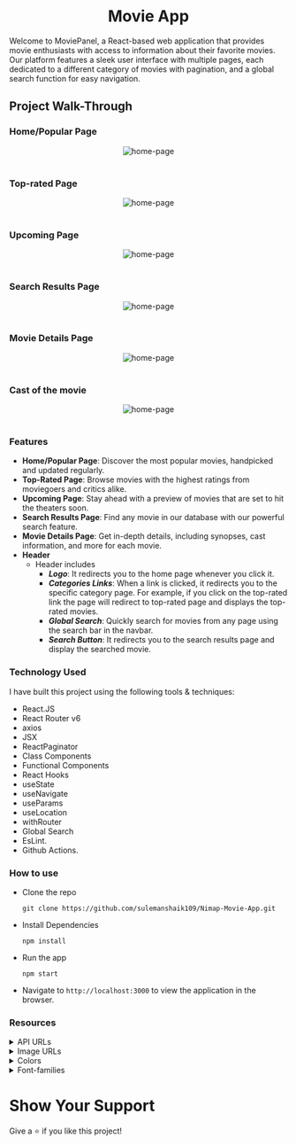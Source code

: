 <h1 align="center">
Movie App
</h1>
Welcome to MoviePanel, a React-based web application that provides movie enthusiasts with access to information about their favorite movies. Our platform features a sleek user interface with multiple pages, each dedicated to a different category of movies with pagination, and a global search function for easy navigation.

## Project Walk-Through

### Home/Popular Page

<div style="text-align: center;">
     <img src="https://res.cloudinary.com/dsbxrn2tj/image/upload/v1717054866/home_cagdx2.png" alt="home-page">
</div>
<br/>

### Top-rated Page

<div style="text-align: center;">
     <img src="https://res.cloudinary.com/dsbxrn2tj/image/upload/v1717055028/top-rated_gybybx.png" alt="home-page">
</div>
<br/>

### Upcoming Page

<div style="text-align: center;">
     <img src="https://res.cloudinary.com/dsbxrn2tj/image/upload/v1717055207/upcoming_rutocs.png" alt="home-page">
</div>
<br/>

### Search Results Page

<div style="text-align: center;">
     <img src="https://res.cloudinary.com/dsbxrn2tj/image/upload/v1717135978/search-result_dmm2ui.png" alt="home-page">
</div>
<br/>

### Movie Details Page

<div style="text-align: center;">
     <img src="https://res.cloudinary.com/dsbxrn2tj/image/upload/v1717055592/movie-details_mbfrqo.png" alt="home-page">
</div>
<br/>

### Cast of the movie

<div style="text-align: center;">
     <img src="https://res.cloudinary.com/dsbxrn2tj/image/upload/v1717055779/cast_tb5nsr.png" alt="home-page">
</div>
<br/>

### Features

- **Home/Popular Page**: Discover the most popular movies, handpicked and updated regularly.
- **Top-Rated Page**: Browse movies with the highest ratings from moviegoers and critics alike.
- **Upcoming Page**: Stay ahead with a preview of movies that are set to hit the theaters soon.
- **Search Results Page**: Find any movie in our database with our powerful search feature.
- **Movie Details Page**: Get in-depth details, including synopses, cast information, and more for each movie.
- **Header**
  - Header includes
    - <strong><em>Logo</em></strong>: It redirects you to the home page whenever you click it.
    - <strong><em>Categories Links</em></strong>: When a link is clicked, it redirects you to the specific category page. For example, if you click on the top-rated link the page will redirect to top-rated page and displays the top-rated movies.
    - <strong><em>Global Search</em></strong>: Quickly search for movies from any page using the search bar in the navbar.
    - <strong><em>Search Button</em></strong>: It redirects you to the search results page and display the searched movie.

### Technology Used

I have built this project using the following tools & techniques:

- React.JS
- React Router v6
- axios
- JSX
- ReactPaginator
- Class Components
- Functional Components
- React Hooks
- useState
- useNavigate
- useParams
- useLocation
- withRouter
- Global Search
- EsLint.
- Github Actions.

### How to use

- Clone the repo
  ```
  git clone https://github.com/sulemanshaik109/Nimap-Movie-App.git
  ```
- Install Dependencies
  ```
  npm install
  ```
- Run the app
  ```
  npm start
  ```
- Navigate to `http://localhost:3000` to view the application in the browser.

### Resources

<details>
<summary>API URLs</summary>
<br/>

API Key: **c45a857c193f6302f2b5061c3b85e743**

**Get All Videos API Url**

```
https://api.themoviedb.org/3/movie/popular?api_key=${Api_key}&language=en-US&page=1
```

**Get Top-rated Videos API Url**

```
https://api.themoviedb.org/3/movie/top_rated?api_key=${Api_key}&language=en-US&page=1
```

**Get Upcoming Videos API Url**

```
https://api.themoviedb.org/3/movie/upcoming?api_key=${Api_key}&language=en-US&page=1
```

**Get Search Videos API Url**

```
https://api.themoviedb.org/3/search/movie?api_key=${Api_key}&language=en-US&query=${movie_name}&page=1
```

**Get Movie Details API Url**

```
https://api.themoviedb.org/3/movie/${movie_id}?api_key=${Api_key}&language=en-US
```

**Get Movie Cast Detail API Url**

```
https://api.themoviedb.org/3/movie/${movie_id}/credits?api_key=${Api_key}&language=en-US
```

</details>

<details>
<summary>Image URLs</summary>
<br/>

**Image Url**

```
https://image.tmdb.org/t/p/w500${image_url}
```

</details>

<details>
<summary>Colors</summary>
<br/>

<div style="background-color: #343a3f; width: 150px; padding: 10px; color: white">Hex: #343a3f</div>
<div style="background-color: #d2d4d2; width: 150px; padding: 10px; color: white">Hex: #d2d4d2</div>
<div style="background-color: #838784; width: 150px; padding: 10px; color: white">Hex: #838784</div>
<div style="background-color: #f1f5f9; width: 150px; padding: 10px; color: black">Hex: #f1f5f9</div>
<div style="background-color: #b1b6ba; width: 150px; padding: 10px; color: black">Hex: #b1b6ba</div>
<div style="background-color: #6c757d; width: 150px; padding: 10px; color: black">Hex: #6c757d</div>
<div style="background-color: #282c34; width: 150px; padding: 10px; color: black">Hex: #282c34</div>
<div style="background-color: #272c34; width: 150px; padding: 10px; color: black">Hex: #272c34</div>
<div style="background-color: #020b17; width: 150px; padding: 10px; color: black">Hex: #020b17</div>
<div style="background-color: #7ca9dd; width: 150px; padding: 10px; color: black">Hex: #7ca9dd</div>
<div style="background-color: #f6e9e9; width: 150px; padding: 10px; color: black">Hex: #f6e9e9</div>
<div style="background-color: #393939; width: 150px; padding: 10px; color: black">Hex: #393939</div>
<div style="background-color: #d0e6ff; width: 150px; padding: 10px; color: black">Hex: #d0e6ff</div>
<div style="background-color: #edfafd; width: 150px; padding: 10px; color: black">Hex: #edfafd</div>

</details>

<details>
<summary>Font-families</summary>

- Roboto

</details>

# Show Your Support

Give a ⭐️ if you like this project!
